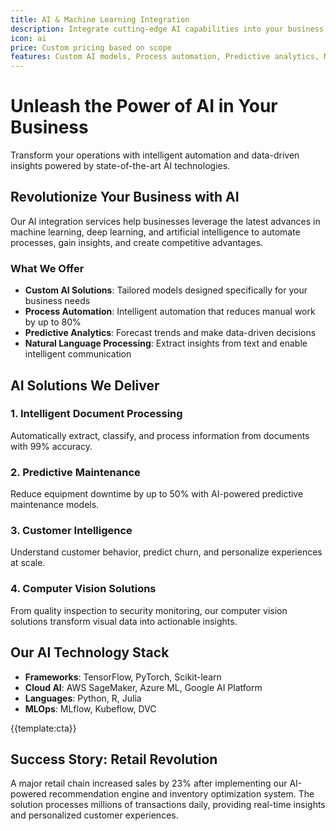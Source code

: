 ```yaml
---
title: AI & Machine Learning Integration
description: Integrate cutting-edge AI capabilities into your business processes with custom models, automation, and intelligent insights
icon: ai
price: Custom pricing based on scope
features: Custom AI models, Process automation, Predictive analytics, Natural language processing, Computer vision, MLOps
---
```


# Unleash the Power of AI in Your Business

Transform your operations with intelligent automation and data-driven insights powered by state-of-the-art AI technologies.

## Revolutionize Your Business with AI

Our AI integration services help businesses leverage the latest advances in machine learning, deep learning, and artificial intelligence to automate processes, gain insights, and create competitive advantages.

### What We Offer

- **Custom AI Solutions**: Tailored models designed specifically for your business needs
- **Process Automation**: Intelligent automation that reduces manual work by up to 80%
- **Predictive Analytics**: Forecast trends and make data-driven decisions
- **Natural Language Processing**: Extract insights from text and enable intelligent communication

## AI Solutions We Deliver

### 1. Intelligent Document Processing

Automatically extract, classify, and process information from documents with 99% accuracy.

### 2. Predictive Maintenance

Reduce equipment downtime by up to 50% with AI-powered predictive maintenance models.

### 3. Customer Intelligence

Understand customer behavior, predict churn, and personalize experiences at scale.

### 4. Computer Vision Solutions

From quality inspection to security monitoring, our computer vision solutions transform visual data into actionable insights.

## Our AI Technology Stack

- **Frameworks**: TensorFlow, PyTorch, Scikit-learn
- **Cloud AI**: AWS SageMaker, Azure ML, Google AI Platform
- **Languages**: Python, R, Julia
- **MLOps**: MLflow, Kubeflow, DVC

{{template:cta}}

## Success Story: Retail Revolution

A major retail chain increased sales by 23% after implementing our AI-powered recommendation engine and inventory optimization system. The solution processes millions of transactions daily, providing real-time insights and personalized customer experiences.
